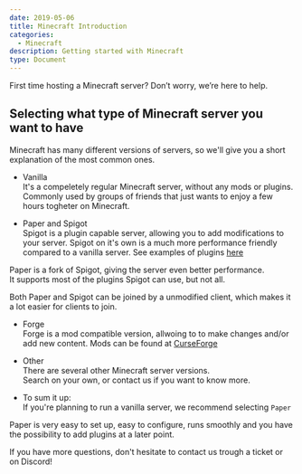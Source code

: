 ```yaml
---
date: 2019-05-06
title: Minecraft Introduction
categories:
  - Minecraft
description: Getting started with Minecraft
type: Document
---
```


First time hosting a Minecraft server? Don’t worry, we’re here to help.

## Selecting what type of Minecraft server you want to have
Minecraft has many different versions of servers, so we'll give you a short explanation of the most common ones.

* Vanilla  
It's a compeletely regular Minecraft server, without any mods or plugins.  
Commonly used by groups of friends that just wants to enjoy a few hours togheter on Minecraft.

* Paper and Spigot  
Spigot is a plugin capable server, allowing you to add modifications to your server.
Spigot on it's own is a much more performance friendly compared to a vanilla server.
See examples of plugins [here](https://www.spigotmc.org/resources/)

Paper is a fork of Spigot, giving the server even better performance.  
It supports most of the plugins Spigot can use, but not all.

Both Paper and Spigot can be joined by a unmodified client, which makes it a lot easier for clients to join.

* Forge  
Forge is a mod compatible version, allwoing to to make changes and/or add new content.
Mods can be found at [CurseForge](https://www.curseforge.com/minecraft/modpacks)

* Other  
There are several other Minecraft server versions.  
Search on your own, or contact us if you want to know more.

* To sum it up:  
If you're planning to run a vanilla server, we recommend selecting `Paper`

Paper is very easy to set up, easy to configure, runs smoothly and you have the possibility to add plugins at a later point.




If you have more questions, don't hesitate to contact us trough a ticket or on Discord!